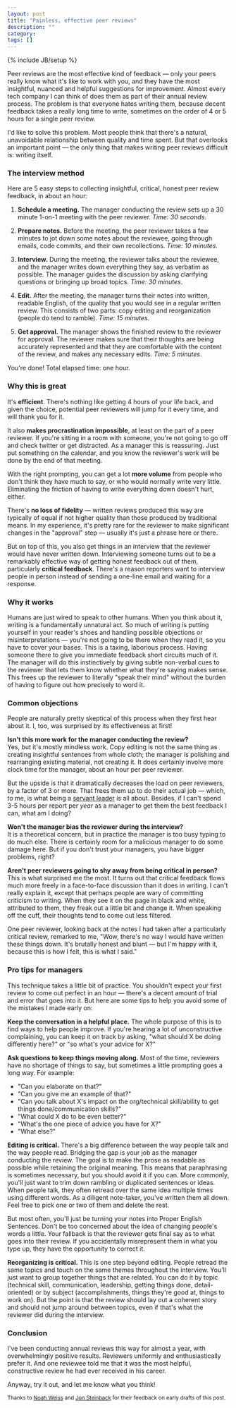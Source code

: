 ```yaml
---
layout: post
title: "Painless, effective peer reviews"
description: ""
category: 
tags: []
---
```

{% include JB/setup %}

Peer reviews are the most effective kind of feedback — only your peers really know what it's like to work with you, and
they have the most insightful, nuanced and helpful suggestions for improvement. Almost every tech company I can think of
does them as part of their annual review process. The problem is that everyone hates writing them, because decent
feedback takes a really long time to write, sometimes on the order of 4 or 5 hours for a single peer review.

I'd like to solve this problem. Most people think that there's a natural, unavoidable relationship between quality and
time spent. But that overlooks an important point — the only thing that makes writing peer reviews difficult is: writing
itself.

### The interview method

Here are 5 easy steps to collecting insightful, critical, honest peer review feedback, in about an hour:

1. **Schedule a meeting.** The manager conducting the review sets up a 30 minute 1-on-1 meeting with the peer reviewer.
_Time: 30 seconds_.

2. **Prepare notes.** Before the meeting, the peer reviewer takes a few minutes to jot down some notes about the
reviewee, going through emails, code commits, and their own recollections. _Time: 10 minutes_.

3. **Interview.** During the meeting, the reviewer talks about the reviewee, and the manager writes down everything they
say, as verbatim as possible. The manager guides the discussion by asking clarifying questions or bringing up broad
topics. _Time: 30 minutes_.

4. **Edit.** After the meeting, the manager turns their notes into written, readable English, of the quality that you
would see in a regular written review. This consists of two parts: copy editing and reorganization (people do tend to
ramble). _Time: 15 minutes_.

5. **Get approval.** The manager shows the finished review to the reviewer for approval. The reviewer makes sure that
their thoughts are being accurately represented and that they are comfortable with the content of the review, and
makes any necessary edits. _Time: 5 minutes_.

You're done! Total elapsed time: one hour.

### Why this is great

It's **efficient**. There's nothing like getting 4 hours of your life back, and given the choice, potential peer
reviewers will jump for it every time, and will thank you for it.

It also **makes procrastination impossible**, at least on the part of a peer reviewer. If you're sitting
in a room with someone, you're not going to go off and check twitter or get distracted. As a manager this is reassuring.
Just put something on the calendar, and you know the reviewer's work will be done by the end of that meeting.

With the right prompting, you can get a lot **more volume** from people who don't think they have much to say, or who would
normally write very little. Eliminating the friction of having to write everything down doesn't hurt, either.

There's **no loss of fidelity** — written reviews produced this way are typically of equal if not higher quality than those
produced by traditional means. In my experience, it's pretty rare for the reviewer to make significant changes in the
"approval" step — usually it's just a phrase here or there.

But on top of this, you also get things in an interview that the reviewer would have never written down. 
Interviewing someone turns out to be a remarkably effective way of getting honest feedback out of them, particularly **critical
feedback**. There's a reason reporters want to interview people in person instead of sending a one-line email and waiting
for a response.

### Why it works

Humans are just wired to speak to other humans. When you think about it, writing is a fundamentally unnatural act.
So much of writing is putting yourself in your reader's shoes and handling possible objections or misinterpretations —
you're not going to be there when they read it, so you have to cover your bases. This is a taxing, laborious process.
Having someone there to give you immediate feedback short circuits much of it. The manager will do this instinctively by
giving subtle non-verbal cues to the reviewer that lets them know whether what they're saying makes sense. This frees
up the reviewer to literally "speak their mind" without the burden of having to figure out how precisely to word it.

### Common objections

People are naturally pretty skeptical of this process when they first hear about it. I, too, was surprised by its
effectiveness at first!

**Isn't this more work for the manager conducting the review?**<br/> Yes, but it's mostly mindless work. Copy editing is
not the same thing as creating insightful sentences from whole cloth; the manager is polishing and rearranging existing
material, not creating it. It does certainly involve more clock time for the manager, about an hour per peer reviewer.

But the upside is that it dramatically decreases the load on peer reviewers, by a factor of 3 or more. That frees them
up to do their actual job — which, to me, is what being a [servant leader](http://en.wikipedia.org/wiki/Servant_leadership)
is all about. Besides, if I can't spend 3-5 hours per report per *year* as a manager to get them the best feedback I can,
what am I doing?

**Won't the manager bias the reviewer during the interview?**<br/>
It is a theoretical concern, but in practice the manager is too busy typing to do much else. There is certainly room for
a malicious manager to do some damage here. But if you don't trust your managers, you have bigger problems, right?

**Aren't peer reviewers going to shy away from being critical in person?**<br/>
This is what surprised me the most. It turns out that critical feedback flows much more freely in a
face-to-face discussion than it does in writing. I can't really explain it, except that perhaps people are wary of
committing criticism to writing. When they see it on the page in black and white, attributed to them, they freak out a
little bit and change it. When speaking off the cuff, their thoughts tend to come out less filtered.

One peer reviewer, looking back at the notes I had taken after a particularly critical review, remarked to me, "Wow,
there's no way I would have written these things down. It's brutally honest and blunt — but I'm happy with it, because
this is how I felt, this is what I said."

### Pro tips for managers

This technique takes a little bit of practice. You shouldn't expect your first review to come out perfect in an hour —
there's a decent amount of trial and error that goes into it. But here are some tips to help you avoid some of the
mistakes I made early on:

**Keep the conversation in a helpful place.** The whole purpose of this is to find ways to help people improve. If
you're hearing a lot of unconstructive complaining, you can keep it on track by asking, "what should X be doing
differently here?" or "so what's your advice for X?"

**Ask questions to keep things moving along.** Most of the time, reviewers have no shortage of things to say, but sometimes
a little prompting goes a long way. For example:

- "Can you elaborate on that?"
- "Can you give me an example of that?"
- "Can you talk about X's impact on the org/technical skill/ability to get things done/communication skills?"
- "What could X do to be even better?"
- "What's the one piece of advice you have for X?"
- "What else?"

**Editing is critical.** There's a big difference between the way people talk and the way people read. Bridging the gap
is your job as the manager conducting the review. The goal is to make the prose as readable as possible while retaining
the original meaning. This means that paraphrasing is sometimes necessary, but you should avoid it if you can. More
commonly, you'll just want to trim down rambling or duplicated sentences or ideas. When people talk, they often retread
over the same idea multiple times using different words. As a diligent note-taker, you've written them all down. Feel
free to pick one or two of them and delete the rest.

But most often, you'll just be turning your notes into Proper English Sentences. Don't be too concerned about the idea
of changing people's words a little. Your fallback is that the reviewer gets final say as to what goes into their
review. If you accidentally misrepresent them in what you type up, they have the opportunity to correct it.

**Reorganizing is critical.** This is one step beyond editing. People retread the same topics and touch on the same
themes throughout the interview. You'll just want to group together things that are related. You can do it by topic
(technical skill, communication, leadership, getting things done, detail-oriented) or by subject (accomplishments,
things they're good at, things to work on). But the point is that the review should lay out a coherent story and should
not jump around between topics, even if that's what the reviewer did during the interview.

### Conclusion

I've been conducting annual reviews this way for almost a year, with overwhelmingly positive results. Reviewers
uniformly and enthusiastically prefer it. And one reviewee told me that it was the most helpful, constructive review he
had ever received in his career.

Anyway, try it out, and let me know what you think!

<span style="font-size: 9pt">
  Thanks to <a href="https://twitter.com/noah_weiss">Noah Weiss</a> and <a href="https://twitter.com/itsmejon">Jon Steinback</a>
  for their feedback on early drafts of this post.
</span>

